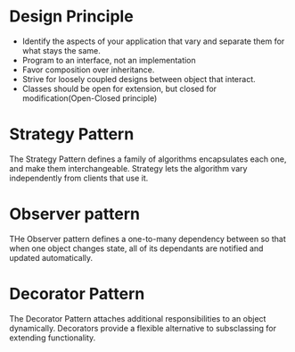# Design Principle
- Identify the aspects of your application that vary and separate them for what stays the same.
- Program to an interface, not an implementation
- Favor composition over inheritance.
- Strive for loosely coupled designs between object that interact.
- Classes should be open for extension, but closed for modification(Open-Closed principle)


# Strategy Pattern
The Strategy Pattern defines a family of algorithms encapsulates each one, and make them interchangeable. Strategy lets the algorithm vary independently from clients that use it.

# Observer pattern
THe Observer pattern defines a one-to-many dependency between so that when one object changes state, all of its dependants are notified and updated automatically.

# Decorator Pattern
The Decorator Pattern attaches additional responsibilities to an object dynamically. Decorators provide a flexible alternative to subsclassing for extending functionality.
